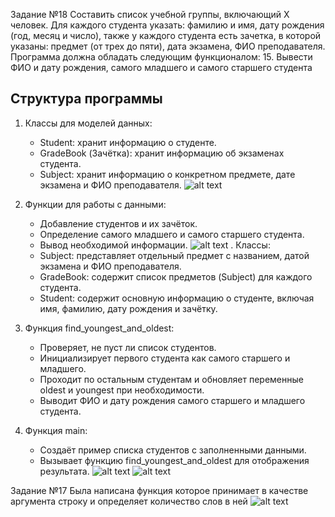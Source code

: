 Задание №18
Составить список учебной группы, включающий Х человек. Для каждого студента указать: фамилию и имя, дату рождения (год, месяц и число), также у каждого студента есть зачетка, в которой указаны: предмет (от трех до пяти), дата экзамена, ФИО преподавателя.
Программа должна обладать следующим функционалом:
15.	Вывести ФИО и дату рождения, самого младшего и самого старшего студента

## Структура программы

1. Классы для моделей данных:
   - Student: хранит информацию о студенте.
   - GradeBook (Зачётка): хранит информацию об экзаменах студента.
   - Subject: хранит информацию о конкретном предмете, дате экзамена и ФИО преподавателя.
![alt text](image-1.png)
2. Функции для работы с данными:
   - Добавление студентов и их зачёток.
   - Определение самого младшего и самого старшего студента.
   - Вывод необходимой информации.
![alt text](image-2.png)
. Классы:
   - Subject: представляет отдельный предмет с названием, датой экзамена и ФИО преподавателя.
   - GradeBook: содержит список предметов (Subject) для каждого студента.
   - Student: содержит основную информацию о студенте, включая имя, фамилию, дату рождения и зачётку.

2. Функция find_youngest_and_oldest:
   - Проверяет, не пуст ли список студентов.
   - Инициализирует первого студента как самого старшего и младшего.
   - Проходит по остальным студентам и обновляет переменные oldest и youngest при необходимости.
   - Выводит ФИО и дату рождения самого старшего и младшего студента.

3. Функция main:
   - Создаёт пример списка студентов с заполненными данными.
   - Вызывает функцию find_youngest_and_oldest для отображения результата.
   ![alt text](image-3.png)
   ![alt text](image-4.png)
   

Задание №17
Была написана функция которое принимает в качестве аргумента строку и определяет количество слов в ней
![alt text](image.png)